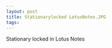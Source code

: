 ```yaml
---
layout: post 
title: Stationarylocked LotusNotes.JPG
tags: 
---
```


Stationary locked in Lotus Notes
